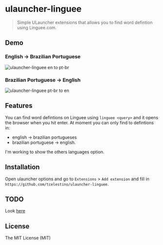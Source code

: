 # ulauncher-linguee

> Simple ULauncher extensions that allows you to find word defintion using Linguee.com.

## Demo

### English -> Brazilian Portuguese
![ulauncher-linguee en to pt-br](https://raw.githubusercontent.com/tcelestino/ulauncher-linguee/master/english-br_portuguese.gif)

### Brazilian Portuguese -> English
![ulauncher-linguee pt-br to en](https://raw.githubusercontent.com/tcelestino/ulauncher-linguee/master/br_portuguese-english.gif)

## Features

You can find word defintions on Linguee using `linguee <query>` and it opens the browser when you hit enter. At moment you can only find to defintions in:

  - english -> brazilian portugueses
  - brazilian portuguese -> english.

I'm working to show the others languages option.

## Installation

Open ulauncher options and go to `Extensions` > `Add extension` and fill in `https://github.com/tcelestino/ulauncher-linguee`.

## TODO

Look [here](https://github.com/tcelestino/ulauncher-linguee/projects/1)

## License

The MIT License (MIT)
